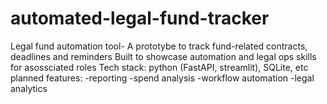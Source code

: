 # automated-legal-fund-tracker
Legal fund automation tool- A prototybe to track fund-related contracts, deadlines and reminders
Built to showcase automation and legal ops skills for asossciated roles 
Tech stack: python (FastAPI, streamlit), SQLite, etc
planned features: -reporting -spend analysis -workflow automation -legal analytics
